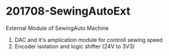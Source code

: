 # 201708-SewingAutoExt
External Module of SewingAuto Machine

1. DAC and it's amplication module for controll sewing speed
2. Encoder isolation and logic shifter (24V to 3V3)
